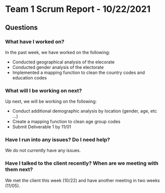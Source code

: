 # Team 1 Scrum Report - 10/22/2021

## Questions

### What have I worked on?
In the past week, we have worked on the following:
- Conducted geographical analysis of the elecorate  
- Conducted gender analysis of the electorate
- Implemented a mapping function to clean the country codes and education codes

### What will I be working on next?
Up next, we will be working on the following:
- Conduct additional demographic analysis by location (gender, age, etc ...) 
- Create a mapping function to clean age group codes
- Submit Deliverable 1 by 11/01

### Have I run into any issues? Do I need help?
We do not currently have any issues.

### Have I talked to the client recently? When are we meeting with them next?
We met the client this week (10/22) and have another meeting in two weeks (11/05).
